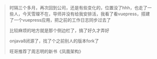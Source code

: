 > 时隔三个多月，再次回到公司，还是有些变化的，位置没了hhh，也走了一些人，今天雪璨不在，导师并没有给我安排活，我看了看vuepress，搭建了一个vuepress应用，把之前的工作日志同步过去了
>
> 比较麻烦的地方就是那个侧边栏了，搞了好久才弄好 
>
> onjava8闭源了，找了个之前别人的版本fork了
>
> 旺哥推荐了周志明的新书《凤凰架构》